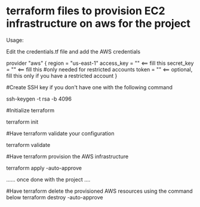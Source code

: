 # terraform files to provision EC2 infrastructure on aws for the project

Usage:

Edit the credentials.tf file and add the AWS credentials

provider "aws" {
  region = "us-east-1"
  access_key = ""   <== fill this
  secret_key = ""   <== fill this
  #only needed for restricted accounts
  token = ""        <== optional, fill this only if you have a restricted account
}

#Create SSH key if you don't have one with the following command

ssh-keygen -t rsa -b 4096

#Initialize terraform

terraform init

#Have terraform validate your configuration

terraform validate

#Have terraform provision the AWS infrastructure

terraform apply -auto-approve

...... once done with the project ....

#Have terraform delete the provisioned AWS resources using the command below
terraform destroy -auto-approve
